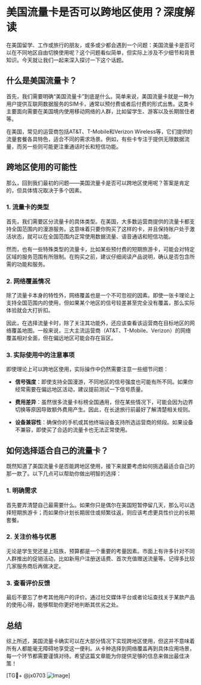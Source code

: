# 美国流量卡是否可以跨地区使用？深度解读

在美国留学、工作或旅行的朋友，或多或少都会遇到一个问题：美国流量卡是否可以在不同地区自由切换使用呢？这个问题看似简单，但实际上涉及不少细节和背景知识。今天就让我们一起来深入探讨一下这个话题。

## 什么是美国流量卡？

首先，我们需要明确“美国流量卡”到底是什么。简单来说，美国流量卡就是一种为用户提供互联网数据服务的SIM卡，通常以预付费或者后付费的形式出售。这类卡主要面向需要在美国境内使用移动网络的人群，比如留学生、游客以及长期居住者等。

在美国，常见的运营商包括AT&T、T-Mobile和Verizon Wireless等，它们提供的流量套餐各具特色，适合不同的需求场景。例如，有些卡专注于提供无限数据流量，而另一些则可能更注重通话时长和短信功能。

## 跨地区使用的可能性

那么，回到我们最初的问题——美国流量卡是否可以跨地区使用呢？答案是肯定的，但具体情况取决于多个因素。

### 1. 流量卡的类型

首先，我们需要区分流量卡的具体类型。在美国，大多数运营商提供的流量卡都支持全国范围内的漫游服务。这意味着只要你购买了这样的卡，并且保持账户处于激活状态，就可以在全国范围内正常使用数据流量、语音通话和短信功能。

然而，也有一些特殊类型的流量卡，比如某些预付费的短期旅游卡，可能会对特定区域的服务范围有所限制。在购买之前，建议仔细阅读产品说明，确认是否包含所需的功能和服务。

### 2. 网络覆盖情况

除了流量卡本身的特性外，网络覆盖也是一个不可忽视的因素。即使一张卡理论上支持全国范围内的使用，但如果某个地区的信号较差甚至完全没有覆盖，那么实际体验就会大打折扣。

因此，在选择流量卡时，除了关注其功能外，还应该查看该运营商在目标地区的网络覆盖地图。一般来说，三大主流运营商（AT&T、T-Mobile、Verizon）的网络覆盖相对全面，但在偏远地区可能会存在盲区。

### 3. 实际使用中的注意事项

即使理论上可以跨地区使用，实际操作中仍然需要注意一些细节问题：

- **信号强度**：即使支持全国漫游，不同地区的信号强度也可能有所不同。如果你经常需要在偏远地区活动，建议提前测试一下信号质量。
  
- **费用差异**：虽然很多流量卡标榜全国通用，但在某些情况下，可能会因为边界切换等原因导致额外费用产生。因此，在长途旅行前最好了解清楚相关规则。
  
- **设备兼容性**：确保你的手机或其他终端设备支持所选运营商的频段。如果设备不兼容，即使买了合适的流量卡也无法正常使用。

## 如何选择适合自己的流量卡？

既然知道了美国流量卡是否能跨地区使用，接下来就要考虑如何挑选最适合自己的那一款了。以下几点可以帮助你做出明智的选择：

### 1. 明确需求

首先要弄清楚自己最需要什么。如果你只是偶尔在美国短暂停留几天，那么可以选择短期旅游卡；而如果你计划长期居住或频繁往返，则应该考虑更具性价比的长期套餐。

### 2. 关注价格与优惠

无论是学生党还是上班族，预算都是一个重要的考量因素。市面上有许多针对不同人群推出的促销活动，比如新用户注册送话费、首次充值赠送流量等。记得多比较几家服务商后再做决定。

### 3. 查看评价反馈

最后不要忘了参考其他用户的评价。通过社交媒体平台或者论坛查找关于某款产品的使用心得，能够帮助你更好地判断其优劣之处。

## 总结

综上所述，美国流量卡确实可以在大部分情况下实现跨地区使用，但这并不意味着所有人都能毫无障碍地享受这一便利。从卡种选择到网络覆盖再到具体应用场景，每一个环节都需要谨慎对待。希望这篇文章能为你提供足够的信息来做出最佳决策！

[TG💪+ @jx0703 ![Image](https://github.com/user-attachments/assets/dbca1d08-cadb-493c-b0ec-ad6f7a83f270)]